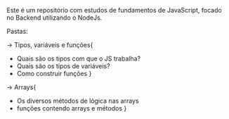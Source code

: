 ﻿Este é um repositório com estudos de fundamentos de JavaScript, focado no Backend utilizando o NodeJs.

Pastas: 

-> Tipos, variáveis e funções{
  - Quais são os tipos com que o JS trabalha?
  - Quais são os tipos de variáveis?
  - Como construir funções 
}

-> Arrays{
  - Os diversos métodos de lógica nas arrays
  - funções contendo arrays e métodos
}